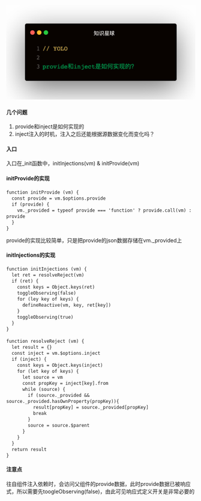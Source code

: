 
![](1.jpeg)

#### 几个问题
1. provide和inject是如何实现的
2. inject注入的时机，注入之后还能根据源数据变化而变化吗？

#### 入口
入口在_init函数中，initInjections(vm) & initProvide(vm)

#### initProvide的实现
```
function initProvide (vm) {
  const provide = vm.$options.provide
  if (provide) {
    vm._provided = typeof provide === 'function' ? provide.call(vm) : provide
  }
}
```   

provide的实现比较简单，只是把provide的json数据存储在vm._provided上   

#### initInjections的实现
```
function initInjections (vm) {
  let ret = resolveReject(vm)
  if (ret) {
    const keys = Object.keys(ret)
    toggleObserving(false)
    for (ley key of keys) {
      defineReactive(vm, key, ret[key])
    }
    toggleObserving(true)
  }
}

function resolveReject (vm) {
  let result = {}
  const inject = vm.$options.inject
  if (inject) {
    const keys = Object.keys(inject)
    for (let key of keys) {
      let source = vm
      const propKey = inject[key].from
      while (source) {
        if (source._provided && source._provided.hasOwnProperty(propKey)){
          result[propKey] = source._provided[propKey]
          break
        }
        source = source.$parent
      }
    }
  }
  return result
}
```   

#### 注意点
往自组件注入依赖时，会访问父组件的provide数据，此时provide数据已被响应式，所以需要先toogleObserving(false)，由此可见响应式定义开关是非常必要的